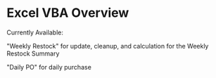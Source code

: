 # Excel VBA Overview

Currently Available:

"Weekly Restock" for update, cleanup, and calculation for the Weekly Restock Summary

"Daily PO" for daily purchase





